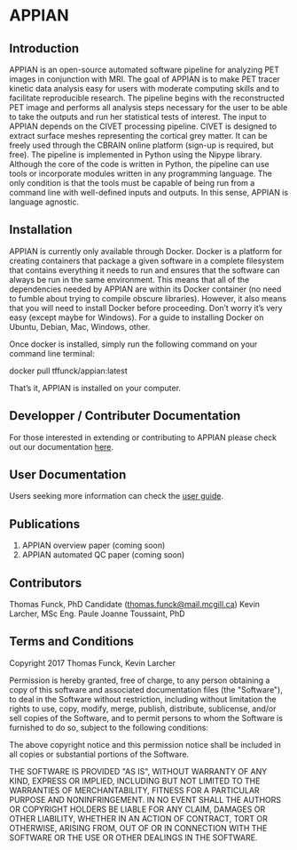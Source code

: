 # APPIAN

## Introduction
APPIAN is an open-source automated software pipeline for analyzing PET images in conjunction with MRI. The goal of APPIAN is to make PET tracer kinetic data analysis easy for users with moderate computing skills and to facilitate reproducible research. The pipeline begins with the reconstructed PET image and performs all analysis steps necessary for the user to be able to take the outputs and run her statistical tests of interest.  The input to APPIAN depends on the CIVET processing pipeline. CIVET is designed to extract surface meshes representing the cortical grey matter. It can be freely used through the CBRAIN online platform (sign-up is required, but free).
The pipeline is implemented in Python using the Nipype library. Although the core of the code is written in Python, the pipeline can use tools or incorporate modules written in any programming language. The only condition is that the tools must be capable of being run from a command line with well-defined inputs and outputs. In this sense, APPIAN is  language agnostic.

## Installation 

APPIAN is currently only available through Docker. Docker is a platform for creating containers that package a given software in a complete filesystem that contains everything it needs to run and ensures that the software can always be run in the same environment. This means that all of the dependencies needed by APPIAN are within its Docker container (no need to fumble about trying to compile obscure libraries). However, it also means that you will need to install Docker before proceeding. Don’t worry it’s very easy (except maybe for Windows). For a guide to installing Docker on Ubuntu, Debian, Mac, Windows, other.  

Once docker is installed, simply run the following command on your command line terminal:

docker pull tffunck/appian:latest

That’s it, APPIAN is installed on your computer. 


## Developper / Contributer Documentation

For those interested in extending or contributing to APPIAN please check out our documentation [here][link_contributing]. 

## User Documentation

Users seeking more information can check the [user guide][link_user_guide].

## Publications
1. APPIAN overview paper (coming soon)
2. APPIAN automated QC paper (coming soon)

## Contributors
Thomas Funck, PhD Candidate (thomas.funck@mail.mcgill.ca)
Kevin Larcher, MSc Eng. 
Paule Joanne Toussaint, PhD 

## Terms and Conditions
Copyright 2017 Thomas Funck, Kevin Larcher


Permission is hereby granted, free of charge, to any person obtaining a copy of this software and associated documentation files (the "Software"), to deal in the Software without restriction, including without limitation the rights to use, copy, modify, merge, publish, distribute, sublicense, and/or sell copies of the Software, and to permit persons to whom the Software is furnished to do so, subject to the following conditions:

The above copyright notice and this permission notice shall be included in all copies or substantial portions of the Software.

THE SOFTWARE IS PROVIDED "AS IS", WITHOUT WARRANTY OF ANY KIND, EXPRESS OR IMPLIED, INCLUDING BUT NOT LIMITED TO THE WARRANTIES OF MERCHANTABILITY, FITNESS FOR A PARTICULAR PURPOSE AND NONINFRINGEMENT. IN NO EVENT SHALL THE AUTHORS OR COPYRIGHT HOLDERS BE LIABLE FOR ANY CLAIM, DAMAGES OR OTHER LIABILITY, WHETHER IN AN ACTION OF CONTRACT, TORT OR OTHERWISE, ARISING FROM, OUT OF OR IN CONNECTION WITH THE SOFTWARE OR THE USE OR OTHER DEALINGS IN THE SOFTWARE.


[link_contributing]: https://github.com/APPIAN-PET/APPIAN/CONTRIBUTING.m

[link_user_guide]: https://github.com/APPIAN-PET/APPIAN/USERGUIDE.md
